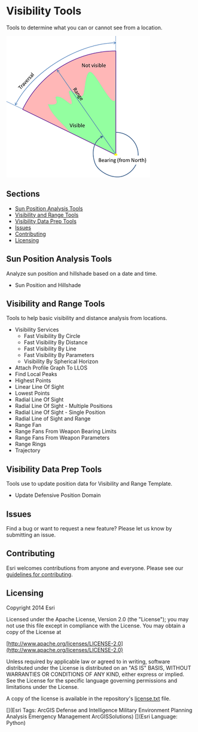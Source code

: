 # Visibility Tools

Tools to determine what you can or cannot see from a location.

![Image of repository-template](visibility_screenshot.png)

## Sections

* [Sun Position Analysis Tools](#sun_position_analysis_tools)
* [Visibility and Range Tools](#visibility-and-range-tools)
* [Visibility Data Prep Tools](#visibility-data-prep-tools)
* [Issues](#issues)
* [Contributing](#contributing)
* [Licensing](#licensing)

## Sun Position Analysis Tools

Analyze sun position and hillshade based on a date and time.

* Sun Position and Hillshade

## Visibility and Range Tools

Tools to help basic visibility and distance analysis from locations.

* Visibility Services
  * Fast Visibility By Circle
  * Fast Visibility By Distance
  * Fast Visibility By Line
  * Fast Visibility By Parameters
  * Visibility By Spherical Horizon
* Attach Profile Graph To LLOS
* Find Local Peaks
* Highest Points
* Linear Line Of Sight
* Lowest Points
* Radial Line Of Sight
* Radial Line Of Sight - Multiple Positions
* Radial Line Of Sight - Single Position
* Radial Line of Sight and Range
* Range Fan
* Range Fans From Weapon Bearing Limits
* Range Fans From Weapon Parameters
* Range Rings
* Trajectory

## Visibility Data Prep Tools

Tools use to update position data for Visibility and Range Template.

* Update Defensive Position Domain

## Issues

Find a bug or want to request a new feature?  Please let us know by submitting an issue.

## Contributing

Esri welcomes contributions from anyone and everyone. Please see our [guidelines for contributing](https://github.com/esri/contributing).

## Licensing

Copyright 2014 Esri

Licensed under the Apache License, Version 2.0 (the "License");
you may not use this file except in compliance with the License.
You may obtain a copy of the License at

   [http://www.apache.org/licenses/LICENSE-2.0](http://www.apache.org/licenses/LICENSE-2.0)

Unless required by applicable law or agreed to in writing, software
distributed under the License is distributed on an "AS IS" BASIS,
WITHOUT WARRANTIES OR CONDITIONS OF ANY KIND, either express or implied.
See the License for the specific language governing permissions and
limitations under the License.

A copy of the license is available in the repository's
[license.txt](license.txt) file.

[](Esri Tags: ArcGIS Defense and Intelligence Military Environment Planning Analysis Emergency Management ArcGISSolutions)
[](Esri Language: Python)

